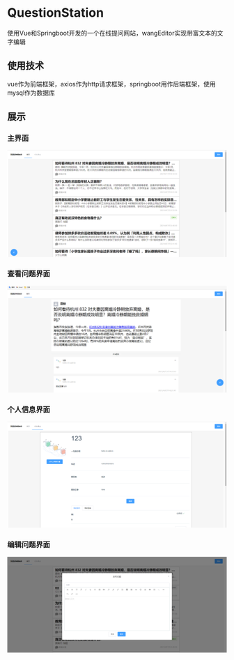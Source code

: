 # QuestionStation
使用Vue和Springboot开发的一个在线提问网站，wangEditor实现带富文本的文字编辑

## 使用技术

vue作为前端框架，axios作为http请求框架，springboot用作后端框架，使用mysql作为数据库

## 展示

### 主界面

![](https://github.com/rasang/QuestionStation/blob/main/images/Snipaste_2021-06-17_10-37-44.png?raw=true)

### 查看问题界面

![](https://github.com/rasang/QuestionStation/blob/main/images/Snipaste_2021-06-17_10-38-04.png?raw=true)

### 个人信息界面

![](https://github.com/rasang/QuestionStation/blob/main/images/Snipaste_2021-06-17_10-38-36.png?raw=true)

### 编辑问题界面

![](https://github.com/rasang/QuestionStation/blob/main/images/Snipaste_2021-06-17_10-38-47.png?raw=true)